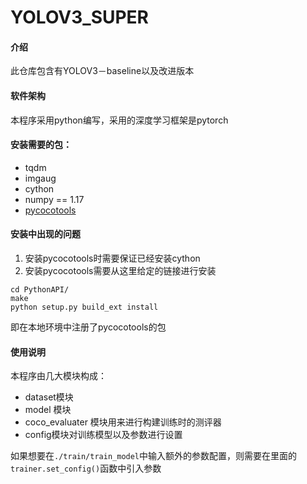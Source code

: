 # YOLOV3_SUPER

#### 介绍
此仓库包含有YOLOV3－baseline以及改进版本

#### 软件架构
本程序采用python编写，采用的深度学习框架是pytorch

#### 安装需要的包：
* tqdm
* imgaug
* cython
* numpy == 1.17
* [pycocotools]()

#### 安装中出现的问题

1. 安装pycocotools时需要保证已经安装cython
2. 安装pycocotools需要从这里给定的链接进行安装
```angular2
cd PythonAPI/
make
python setup.py build_ext install
```
即在本地环境中注册了pycocotools的包

#### 使用说明

本程序由几大模块构成：
* dataset模块
* model 模块
* coco_evaluater 模块用来进行构建训练时的测评器
* config模块对训练模型以及参数进行设置

如果想要在`./train/train_model`中输入额外的参数配置，则需要在里面的`trainer.set_config()`函数中引入参数


